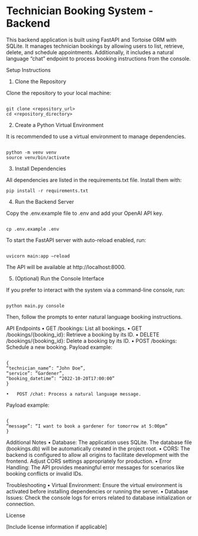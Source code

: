 # Technician Booking System - Backend

This backend application is built using FastAPI and Tortoise ORM with SQLite. It manages technician bookings by allowing users to list, retrieve, delete, and schedule appointments. Additionally, it includes a natural language “chat” endpoint to process booking instructions from the console.

Setup Instructions

1. Clone the Repository

Clone the repository to your local machine:

```

git clone <repository_url>
cd <repository_directory>

```

2. Create a Python Virtual Environment

It is recommended to use a virtual environment to manage dependencies.

```

python -m venv venv
source venv/bin/activate

```

3. Install Dependencies

All dependencies are listed in the requirements.txt file. Install them with:

```
pip install -r requirements.txt
```

4. Run the Backend Server

Copy the .env.example file to .env and add your OpenAI API key.

```

cp .env.example .env

```

To start the FastAPI server with auto-reload enabled, run:

```

uvicorn main:app –reload

```

The API will be available at http://localhost:8000.

5. (Optional) Run the Console Interface

If you prefer to interact with the system via a command-line console, run:

```

python main.py console

```

Then, follow the prompts to enter natural language booking instructions.

API Endpoints
• GET /bookings: List all bookings.
• GET /bookings/{booking_id}: Retrieve a booking by its ID.
• DELETE /bookings/{booking_id}: Delete a booking by its ID.
• POST /bookings: Schedule a new booking.
Payload example:

```

{
“technician_name”: “John Doe”,
“service”: “Gardener”,
“booking_datetime”: “2022-10-20T17:00:00”
}

```

    •	POST /chat: Process a natural language message.

Payload example:

```

{
“message”: “I want to book a gardener for tomorrow at 5:00pm”
}

```

Additional Notes
• Database: The application uses SQLite. The database file (bookings.db) will be automatically created in the project root.
• CORS: The backend is configured to allow all origins to facilitate development with the frontend. Adjust CORS settings appropriately for production.
• Error Handling: The API provides meaningful error messages for scenarios like booking conflicts or invalid IDs.

Troubleshooting
• Virtual Environment: Ensure the virtual environment is activated before installing dependencies or running the server.
• Database Issues: Check the console logs for errors related to database initialization or connection.

License

[Include license information if applicable]

```

```
